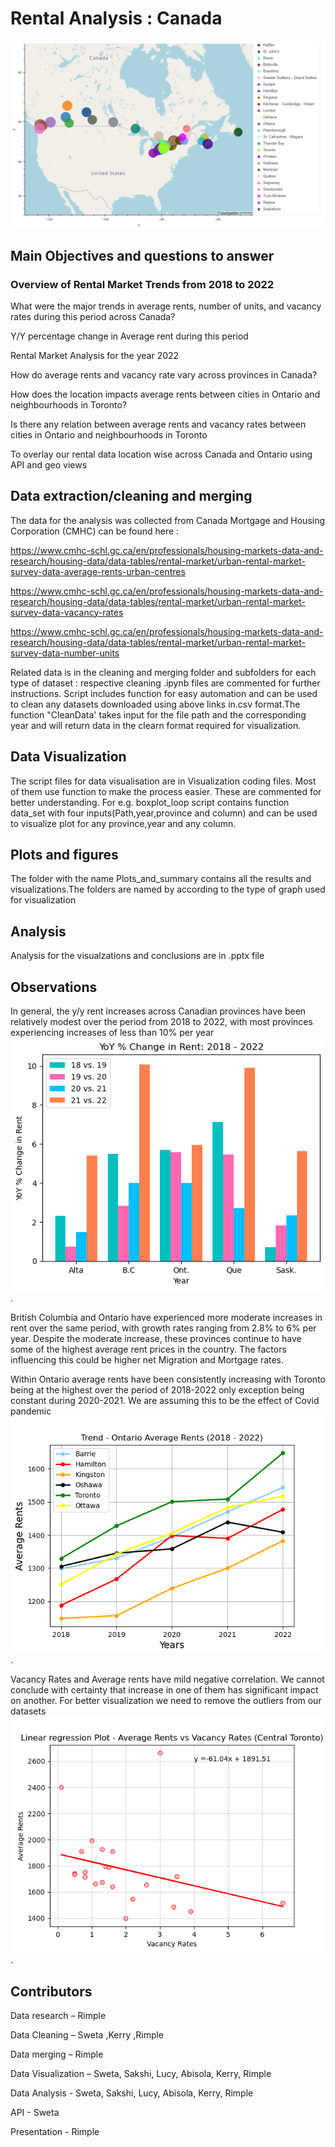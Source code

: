 # Rental Analysis : Canada

![Reference Image](/Plots_and_summary/Sweta_line_bar_API/Canada.png)

##  **Main Objectives and questions to answer**
### **Overview of Rental Market Trends from 2018 to 2022**

What were the major trends in average rents, number of units, and vacancy rates during this period across Canada?

Y/Y percentage change in Average rent during this period

Rental Market Analysis for the year 2022

How do average rents and vacancy rate vary across provinces in Canada?

How does the location impacts average rents between  cities in Ontario and neighbourhoods in Toronto?

Is there any  relation between average rents and vacancy rates between cities in Ontario and neighbourhoods in Toronto

To overlay our rental data location wise across Canada and Ontario using API and geo views

## **Data extraction/cleaning and merging**

The data for the analysis was collected from Canada Mortgage and Housing Corporation (CMHC) can be found here :

<https://www.cmhc-schl.gc.ca/en/professionals/housing-markets-data-and-research/housing-data/data-tables/rental-market/urban-rental-market-survey-data-average-rents-urban-centres>

<https://www.cmhc-schl.gc.ca/en/professionals/housing-markets-data-and-research/housing-data/data-tables/rental-market/urban-rental-market-survey-data-vacancy-rates>

<https://www.cmhc-schl.gc.ca/en/professionals/housing-markets-data-and-research/housing-data/data-tables/rental-market/urban-rental-market-survey-data-number-units>

Related data is in the cleaning and merging folder and subfolders for each type of dataset : respective cleaning .ipynb files are commented for further instructions. Script includes function for easy automation and can be used to clean any datasets downloaded using above links in.csv format.The function "CleanData' takes input for the file path and the corresponding year and will return data in the clearn format required for visualization.

## **Data Visualization**

The script files for data visualisation are in Visualization coding files. Most of them use function to make the process easier. These are commented for better understanding. For e.g. boxplot_loop script contains function data_set with four inputs(Path,year,province and column) and can be used to visualize plot for any province,year and any column.

## **Plots and figures**

The folder with the name Plots_and_summary contains all the results and visualizations.The folders are named by according to the type of graph used for visualization

## **Analysis**

Analysis for the visualzations and conclusions are in .pptx file

## **Observations**

In general, the y/y rent increases across  Canadian provinces have been relatively modest over the period from 2018 to 2022, with most provinces experiencing increases of less than 10% per year ![line graph](/Plots_and_summary/Lucy_Bar%20and%20line%20graphs/YOY%20average%20rent%20change.png).


British Columbia and Ontario have experienced more moderate increases in rent over the same period, with growth rates ranging from 2.8% to 6% per year. Despite the moderate increase, these provinces continue to have some of the highest average rent prices in the country. The factors influencing this could be higher net Migration and Mortgage rates.

Within Ontario average rents have been consistently increasing with Toronto being at the highest over the period of 2018-2022 only exception being constant during 2020-2021. We are assuming this to be the effect of Covid pandemic![Ontario](/Plots_and_summary/Rimple_box%20plots%20and%20linear%20regression/Line%20graphs/Average%20Rents%20trend%20Ont..png).

Vacancy Rates and Average rents have mild negative correlation. We cannot conclude with certainty that increase in one of them has significant impact on another. For better visualization we need to remove the outliers from our datasets![LR](/Plots_and_summary/Rimple_box%20plots%20and%20linear%20regression/Linear%20and%20scatter%20plots/Linear%20regression%20Plot%20-%20%20Average%20Rents%20vs%20Vacancy%20Rates%20(%20Central%20Toronto).png).


## **Contributors**
Data research – Rimple

Data Cleaning – Sweta ,Kerry ,Rimple

Data merging – Rimple

Data Visualization – Sweta, Sakshi, Lucy, Abisola, Kerry, Rimple

Data Analysis - Sweta, Sakshi, Lucy, Abisola, Kerry, Rimple

API - Sweta

Presentation - Rimple
